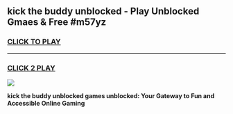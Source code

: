 
## kick the buddy unblocked - Play Unblocked Gmaes & Free #m57yz
<h3>
<a href="https://news.freeplayer.one?title=kick_the_buddy_unblocked&ref=24F">CLICK TO PLAY</a></h3>
<hr>

<h3>
<a href="https://news.freeplayer.one?title=kick_the_buddy_unblocked&ref=24F">CLICK 2 PLAY</a>
  
</h3>

<a href="https://news.freeplayer.one?title=kick_the_buddy_unblocked&ref=24F/"><img src="https://clearcache.store/games.png"></a>


**kick the buddy unblocked games unblocked: Your Gateway to Fun and Accessible Online Gaming**
